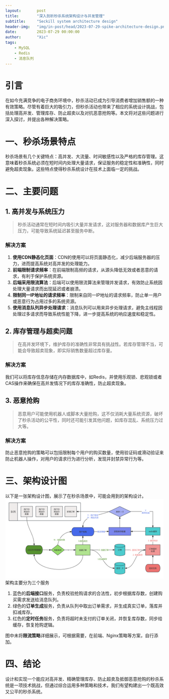```yaml
---
layout:       post
title:        "深入剖析秒杀系统架构设计与并发管理"
subtitle:     "Seckill system architecture design"
header-img:   "img/in-post/head/2023-07-29-spike-architecture-design.png"
date:         2023-07-29 00:00:00
author:       "Xic"
tags:
    - MySQL
    - Redis
    - 消息队列
---
```

# 引言
在如今充满竞争的电子商务环境中，秒杀活动已成为引导消费者增加销售额的一种有效策略。尽管有着巨大的吸引力，但秒杀活动也带来了相应的系统设计挑战，包括处理高并发、管理库存、防止超卖以及对抗恶意抢购等。本文将对这些问题进行深入探讨，并提出各种解决策略。

# 一、秒杀场景特点
秒杀场景有几个关键特点：高并发、大流量、时间敏感性以及严格的库存管理。这意味着秒杀系统必须在短时间内处理大量请求，保证服务的稳定性和准确性，同时避免超卖现象。这些特点使得秒杀系统设计在技术上面临一定的挑战。

# 二、主要问题
## 1. 高并发与系统压力
> 秒杀活动通常在短时间内吸引大量并发请求，这对服务器和数据库产生巨大压力，可能导致系统延迟甚至服务中断。

### 解决方案
1. **使用CDN静态化页面**：CDN的使用可以将页面静态化，减少后端服务器的压力，进而提高系统对高并发的处理能力。  
2. **前端限制请求频率**：在前端限制高频的请求，从源头降低无效或者恶意的请求，有利于保护系统资源。  
3. **后端采用限流算法**：后端可以使用限流算法来管理并发请求，有效防止系统因处理大量请求而出现延迟或者崩溃。  
4. **限制同一IP地址的请求频率**：限制来自同一IP地址的请求频率，防止单一用户或恶意行为占用过多的系统资源。  
5. **使用消息队列异步处理请求**：消息队列可以用来异步处理请求，避免主线程因处理过多请求而导致系统性能下降，进一步提高系统的响应速度和稳定性。

## 2. 库存管理与超卖问题
> 在高并发环境下，维护库存的准确性非常具有挑战性。若库存管理不当，可能会导致超卖现象，即实际销售数量超过库存量。

### 解决方案
我们可以将库存信息存储在内存数据库中，如Redis，并使用乐观锁、悲观锁或者CAS操作来确保在高并发情况下的库存准确性，防止超卖现象。

## 3. 恶意抢购
> 恶意用户可能使用机器人或脚本大量抢购，这不仅消耗大量系统资源，破坏了秒杀活动的公平性，同时还可能引发其他问题，如库存混乱、系统压力过大等。

### 解决方案
防止恶意抢购的策略可以包括限制每个用户的购买数量，使用验证码或滑动验证来防止机器人操作，对用户的请求行为进行分析，发现并封禁异常行为等。


# 三、架构设计图
以下是一张架构设计图，展示了在秒杀场景中，可能会用到的架构设计。
![秒杀场景设计图](/img/in-post/article-pic/秒杀场景.jpg)
架构主要分为三个服务

1. 蓝色的**后端接口**服务，负责校验抢购请求的合法性，初步根据库存数，创建购买需求发送给消息队列。
2. 绿色的**订单生成**服务，负责从队列中取出订单需求，并生成真实订单，落库并扣减库存。
3. 红色的**定时任务**服务，负责将超时未支付的订单关闭，并恢复库存数，同步给缓存，恢复抢购逻辑。

图中未将**限流策略**详细展示，可根据需要，在前端、Nginx策略等方案，自行添加。


# 四、结论
设计和实现一个能应对高并发、精确管理库存、防止超卖及抵御恶意抢购的秒杀系统是一项技术挑战，但通过综合运用多种策略和技术，我们有望构建出一个既高效又公平的秒杀系统。
